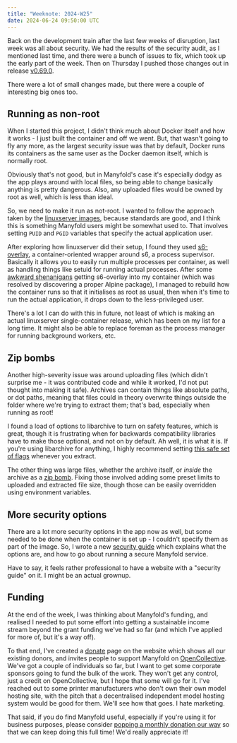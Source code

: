 ```yaml
---
title: "Weeknote: 2024-W25"
date: 2024-06-24 09:50:00 UTC
---
```

Back on the development train after the last few weeks of disruption, last week was all about security. We had the results of the security audit, as I mentioned last time, and there were a bunch of issues to fix, which took up the early part of the week. Then on Thursday I pushed those changes out in release [v0.69.0](/news/2024/06/20/release-v0-69-0.html).

There were a lot of small changes made, but there were a couple of interesting big ones too.

## Running as non-root

When I started this project, I didn't think much about Docker itself and how it works - I just built the container and off we went. But, that wasn't going to fly any more, as the largest security issue was that by default, Docker runs its containers as the same user as the Docker daemon itself, which is normally root.

Obviously that's not good, but in Manyfold's case it's especially dodgy as the app plays around with local files, so being able to change basically anything is pretty dangerous. Also, any uploaded files would be owned by root as well, which is less than ideal.

So, we need to make it run as not-root. I wanted to follow the approach taken by the [linuxserver images](https://docs.linuxserver.io/general/understanding-puid-and-pgid), because standards are good, and I think this is something Manyfold users might be somewhat used to. That involves setting `PUID` and `PGID` variables that specify the actual application user.

After exploring how linuxserver did their setup, I found they used [s6-overlay](https://github.com/just-containers/s6-overlay?tab=readme-ov-file), a container-oriented wrapper around s6, a process supervisor. Basically it allows you to easily run multiple processes per container, as well as handling things like setuid for running actual processes. After some [awkward shenanigans](https://github.com/just-containers/s6-overlay/issues/512) getting s6-overlay into my container (which was resolved by discovering a proper Alpine package), I managed to rebuild how the container runs so that it initialises as root as usual, then when it's time to run the actual application, it drops down to the less-privileged user.

There's a lot I can do with this in future, not least of which is making an actual linuxserver single-container release, which has been on my list for a long time. It might also be able to replace foreman as the process manager for running background workers, etc.

## Zip bombs

Another high-severity issue was around uploading files (which didn't surprise me - it was contributed code and while it worked, I'd not put thought into making it safe). Archives can contain things like absolute paths, or dot paths, meaning that files could in theory overwrite things outside the folder where we're trying to extract them; that's bad, especially when running as root!

I found a load of options to libarchive to turn on safety features, which is great, though it is frustrating when for backwards compatibility libraries have to make those optional, and not on by default. Ah well, it is what it is. If you're using libarchive for anything, I highly recommend setting [this safe set of flags](https://github.com/manyfold3d/manyfold/blob/main/config/initializers/libarchive_security.rb) whenever you extract.

The other thing was large files, whether the archive itself, or *inside* the archive as a [zip bomb](https://en.wikipedia.org/wiki/Zip_bomb). Fixing those involved adding some preset limits to uploaded and extracted file size, though those can be easily overridden using environment variables.

## More security options

There are a lot more security options in the app now as well, but some needed to be done when the container is set up - I couldn't specify them as part of the image. So, I wrote a new [security guide](/sysadmin/security) which explains what the options are, and how to go about running a secure Manyfold service.

Have to say, it feels rather professional to have a website with a "security guide" on it. I might be an actual grownup.

## Funding

At the end of the week, I was thinking about Manyfold's funding, and realised I needed to put some effort into getting a sustainable income stream beyond the grant funding we've had so far (and which I've applied for more of, but it's a way off).

To that end, I've created a [donate](/donate) page on the website which shows all our existing donors, and invites people to support Manyfold on [OpenCollective](https://opencollective.com/manyfold). We've got a couple of individuals so far, but I want to get some corporate sponsors going to fund the bulk of the work. They won't get any control, just a credit on OpenCollective, but I hope that some will go for it. I've reached out to some printer manufacturers who don't own their own model hosting site, with the pitch that a decentralised independent model hosting system would be good for them. We'll see how that goes. I hate marketing.

That said, if you do find Manyfold useful, especially if you're using it for business purposes, please consider [popping a monthly donation our way](https://opencollective.com/manyfold) so that we can keep doing this full time! We'd really appreciate it!
